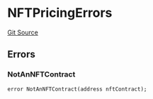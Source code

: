 # NFTPricingErrors
[Git Source](https://github.com/thrackle-io/forte-rules-engine/blob/1d703cedb38743c0c4b996d79399b43cea9338a4/src/common/IErrors.sol)


## Errors
### NotAnNFTContract

```solidity
error NotAnNFTContract(address nftContract);
```

